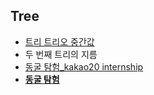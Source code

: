 
<h2>Tree</h2>

- [트리 트리오 중간값](https://github.com/evelyn82/PS/blob/main/open%20contest/Monthly%20Code%20Challenge%20Season1/Trio%20median.md)
- 두 번째 트리의 지름
- [동굴 탐험_kakao20 internship](https://github.com/evelyn82/PS/blob/main/kakao/20%20intern/Cave%20exploration.md)
- [**동굴 탐험**](https://github.com/evelyn82/PS/blob/main/kakao/20%20intern/Cave%20exploration.md)
